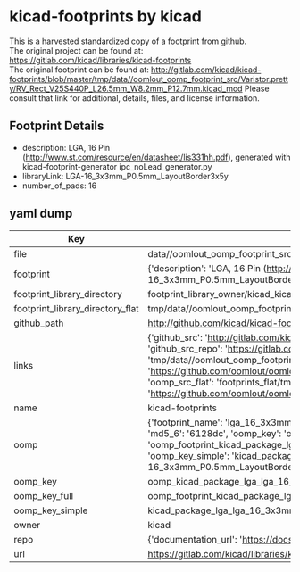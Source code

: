 # kicad-footprints by kicad  
This is a harvested standardized copy of a footprint from github.  
The original project can be found at:  
https://gitlab.com/kicad/libraries/kicad-footprints  
The original footprint can be found at:
http://gitlab.com/kicad/kicad-footprints/blob/master/tmp/data//oomlout_oomp_footprint_src/Varistor.pretty/RV_Rect_V25S440P_L26.5mm_W8.2mm_P12.7mm.kicad_mod
Please consult that link for additional, details, files, and license information.  
## Footprint Details
* description: LGA, 16 Pin (http://www.st.com/resource/en/datasheet/lis331hh.pdf), generated with kicad-footprint-generator ipc_noLead_generator.py  
* libraryLink: LGA-16_3x3mm_P0.5mm_LayoutBorder3x5y  
* number_of_pads: 16  
## yaml dump  
| Key | Value |  
| --- | --- |  
| file | data//oomlout_oomp_footprint_src/kicad-footprints/Package_LGA.pretty/LGA-16_3x3mm_P0.5mm_LayoutBorder3x5y.kicad_mod |  
| footprint | {'description': 'LGA, 16 Pin (http://www.st.com/resource/en/datasheet/lis331hh.pdf), generated with kicad-footprint-generator ipc_noLead_generator.py', 'libraryLink': 'LGA-16_3x3mm_P0.5mm_LayoutBorder3x5y', 'number_of_pads': 16} |  
| footprint_library_directory | footprint_library_owner/kicad_kicad-footprints/ |  
| footprint_library_directory_flat | tmp/data//oomlout_oomp_footprint_src/footprints_flat/kicad_package_lga_lga_16_3x3mm_p0_5mm_layoutborder3x5y/working |  
| github_path | http://github.com/kicad/kicad-footprints/blob/master/tmp/data//oomlout_oomp_footprint_src/Package_LGA.pretty/LGA-16_3x3mm_P0.5mm_LayoutBorder3x5y.kicad_mod |  
| links | {'github_src': 'http://gitlab.com/kicad/kicad-footprints/blob/master/tmp/data//oomlout_oomp_footprint_src/Varistor.pretty/RV_Rect_V25S440P_L26.5mm_W8.2mm_P12.7mm.kicad_mod', 'github_src_repo': 'https://gitlab.com/kicad/libraries/kicad-footprints', 'oomp_bot': 'tmp/data//oomlout_oomp_footprint_src/footprints/kicad_package_lga_lga_16_3x3mm_p0_5mm_layoutborder3x5y/working', 'oomp_bot_github': 'https://github.com/oomlout/oomlout_oomp_footprint_bot/tree/main/tmp/data//oomlout_oomp_footprint_src/footprints/kicad_package_lga_lga_16_3x3mm_p0_5mm_layoutborder3x5y/working', 'oomp_src_flat': 'footprints_flat/tmp/data//oomlout_oomp_footprint_src/footprints_flat/kicad_package_lga_lga_16_3x3mm_p0_5mm_layoutborder3x5y/working', 'oomp_src_flat_github': 'https://github.com/oomlout/oomlout_oomp_footprint_src/tree/main/tmp/data//oomlout_oomp_footprint_src/footprints_flat/kicad_package_lga_lga_16_3x3mm_p0_5mm_layoutborder3x5y/working'} |  
| name | kicad-footprints |  
| oomp | {'footprint_name': 'lga_16_3x3mm_p0_5mm_layoutborder3x5y', 'library_name': 'package_lga', 'md5': '6128dcd305aedadbc3572f561eb3b651', 'md5_10': '6128dcd305', 'md5_5': '6128d', 'md5_6': '6128dc', 'oomp_key': 'oomp_kicad_package_lga_lga_16_3x3mm_p0_5mm_layoutborder3x5y', 'oomp_key_extra': 'oomp_footprint_kicad_package_lga_lga_16_3x3mm_p0_5mm_layoutborder3x5y', 'oomp_key_full': 'oomp_footprint_kicad_package_lga_lga_16_3x3mm_p0_5mm_layoutborder3x5y_6128dc', 'oomp_key_simple': 'kicad_package_lga_lga_16_3x3mm_p0_5mm_layoutborder3x5y', 'original_filename': 'data//oomlout_oomp_footprint_src/kicad-footprints/Package_LGA.pretty/LGA-16_3x3mm_P0.5mm_LayoutBorder3x5y.kicad_mod', 'owner_name': 'kicad'} |  
| oomp_key | oomp_kicad_package_lga_lga_16_3x3mm_p0_5mm_layoutborder3x5y |  
| oomp_key_full | oomp_footprint_kicad_package_lga_lga_16_3x3mm_p0_5mm_layoutborder3x5y |  
| oomp_key_simple | kicad_package_lga_lga_16_3x3mm_p0_5mm_layoutborder3x5y |  
| owner | kicad |  
| repo | {'documentation_url': 'https://docs.github.com/rest/repos/repos#get-a-repository', 'message': 'Not Found'} |  
| url | https://gitlab.com/kicad/libraries/kicad-footprints |  

